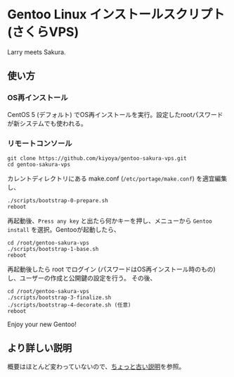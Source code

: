 # Gentoo Linux インストールスクリプト (さくらVPS)

Larry meets Sakura.

## 使い方

### OS再インストール

CentOS 5 (デフォルト) でOS再インストールを実行。設定したrootパスワードが新システムでも使われる。

### リモートコンソール

	git clone https://github.com/kiyoya/gentoo-sakura-vps.git
	cd gentoo-sakura-vps

カレントディレクトリにある make.conf (`/etc/portage/make.conf`) を適宜編集し、

	./scripts/bootstrap-0-prepare.sh
	reboot

再起動後、`Press any key` と出たら何かキーを押し、メニューから `Gentoo install` を選択。Gentooが起動したら、

	cd /root/gentoo-sakura-vps
	./scripts/bootstrap-1-base.sh
	reboot

再起動後したら root でログイン (パスワードはOS再インストール時のもの) し、ユーザーの作成と公開鍵の設定を行う。
その後、

	cd /root/gentoo-sakura-vps
	./scripts/bootstrap-3-finalize.sh
	./scripts/bootstrap-4-decorate.sh (任意)
	reboot

Enjoy your new Gentoo!

## より詳しい説明

概要はほとんど変わっていないので、<a href="http://blog.kiyoya.shi-ba.org/post/1203448287">ちょっと古い説明</a>を参照。
